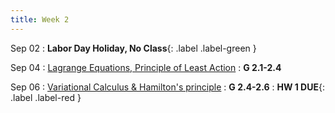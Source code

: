 ```yaml
---
title: Week 2
---
```


Sep 02
: **Labor Day Holiday, No Class**{: .label .label-green }


Sep 04
: [Lagrange Equations, Principle of Least Action](#)
  : **G 2.1-2.4**

Sep 06
: [Variational Calculus & Hamilton's principle](#)
  : **G 2.4-2.6**
: **HW 1 DUE**{: .label .label-red }[](#)